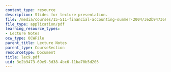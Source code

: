 ```yaml
---
content_type: resource
description: Slides for lecture presentation.
file: /media/courses/15-511-financial-accounting-summer-2004/3e2b947369e93d384bc611ba70b5d203_lec9.pdf
file_type: application/pdf
learning_resource_types:
- Lecture Notes
ocw_type: OCWFile
parent_title: Lecture Notes
parent_type: CourseSection
resourcetype: Document
title: lec9.pdf
uid: 3e2b9473-69e9-3d38-4bc6-11ba70b5d203
---
```

